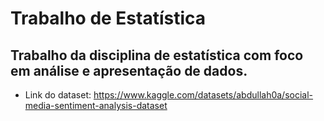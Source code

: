 # Trabalho de Estatística

## Trabalho da disciplina de estatística com foco em análise e apresentação de dados.
- Link do dataset: https://www.kaggle.com/datasets/abdullah0a/social-media-sentiment-analysis-dataset

